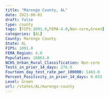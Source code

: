 ```yaml
---
title: "Marengo County, AL"
date: 2021-06-01
draft: false
type: county
tags: [FIPS:1091.0,FEMA:4.0,Non-core,Green]
categories: [AL]
County: Marengo County
State: AL
FIPS: 1091.0
FEMA_Region: 4.0
Population: 18863.0
NCHS_Urban_Rural_Classification: Non-core
Tests_in_prior_14_days: 276.0
Fourteen_day_test_rate_per_100000: 1463.0
Percent_Positivity_in_prior_14_days: 0.033
Level: Green
url: /states/AL/marengo-county
---
```



